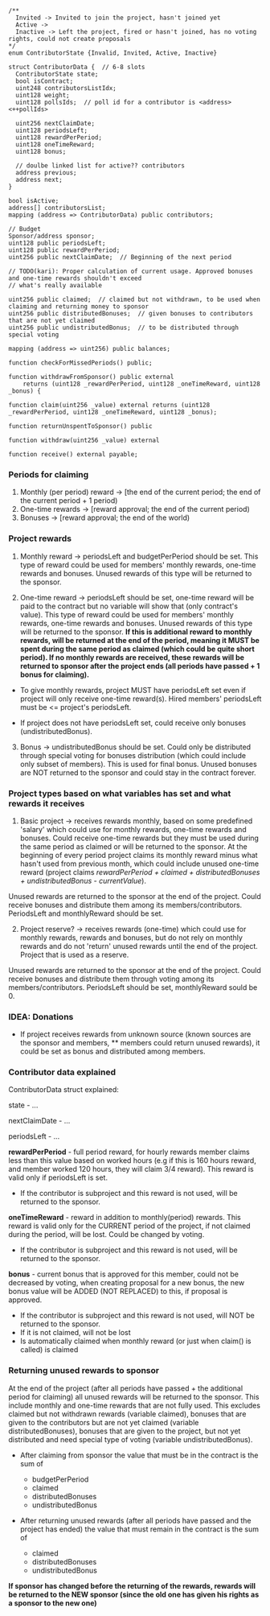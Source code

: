 
```solidity
/**
  Invited -> Invited to join the project, hasn't joined yet
  Active ->
  Inactive -> Left the project, fired or hasn't joined, has no voting rights, could not create proposals
*/
enum ContributorState {Invalid, Invited, Active, Inactive}

struct ContributorData {  // 6-8 slots
  ContributorState state;
  bool isContract;
  uint248 contributorsListIdx;
  uint128 weight;
  uint128 pollsIds;  // poll id for a contributor is <address><++pollIds>

  uint256 nextClaimDate;
  uint128 periodsLeft;
  uint128 rewardPerPeriod;
  uint128 oneTimeReward;
  uint128 bonus;

  // doulbe linked list for active?? contributors
  address previous;
  address next;
}

bool isActive;
address[] contributorsList;
mapping (address => ContributorData) public contributors;

// Budget
Sponsor/address sponsor;
uint128 public periodsLeft;
uint128 public rewardPerPeriod;
uint256 public nextClaimDate;  // Beginning of the next period

// TODO(kari): Proper calculation of current usage. Approved bonuses and one-time rewards shouldn't exceed
// what's really available

uint256 public claimed;  // claimed but not withdrawn, to be used when claiming and returning money to sponsor
uint256 public distributedBonuses;  // given bonuses to contributors that are not yet claimed
uint256 public undistributedBonus;  // to be distributed through special voting

mapping (address => uint256) public balances;

function checkForMissedPeriods() public;

function withdrawFromSponsor() public external
    returns (uint128 _rewardPerPeriod, uint128 _oneTimeReward, uint128 _bonus) {

function claim(uint256 _value) external returns (uint128 _rewardPerPeriod, uint128 _oneTimeReward, uint128 _bonus);

function returnUnspentToSponsor() public

function withdraw(uint256 _value) external

function receive() external payable;
```

### Periods for claiming ###

1. Monthly (per period) reward -> [the end of the current period; the end of the current period + 1 period)
2. One-time rewards -> [reward approval; the end of the current period)
3. Bonuses -> [reward approval; the end of the world)

### Project rewards ###

1. Monthly reward ->
periodsLeft and budgetPerPeriod should be set. This type of reward could be used for members' monthly
rewards, one-time rewards and bonuses. Unused rewards of this type will be returned to the sponsor.

2. One-time reward ->
periodsLeft should be set, one-time reward will be paid to the contract but no variable will show that (only
contract's value). This type of reward could be used for members' monthly rewards, one-time rewards and
bonuses. Unused rewards of this type will be returned to the sponsor.
**If this is additional reward to monthly rewards, will be returned at the end of the period, meaning it MUST be
spent during the same period as claimed (which could be quite short period). If no monthly rewards are received,
these rewards will be returned to sponsor after the project ends (all periods have passed + 1 bonus for
claiming).**

* To give monthly rewards, project MUST have periodsLeft set even if project will only receive one-time
reward(s). Hired members' periodsLeft must be <= project's periodsLeft.

* If project does not have periodsLeft set, could receive only bonuses (undistributedBonus).

3. Bonus ->
undistributedBonus should be set. Could only be distributed through special voting for bonuses
distribution (which could include only subset of members). This is used for final bonus.
Unused bonuses are NOT returned to the sponsor and could stay in the contract forever.

### Project types based on what variables has set and what rewards it receives ###

1. Basic project -> receives rewards monthly, based on some predefined 'salary' which could use for monthly
rewards, one-time rewards and bonuses. Could receive one-time rewards but they must be used during the same period as
claimed or will be returned to the sponsor.
At the beginning of every period project claims its monthly reward minus what hasn't used from previous month, which could include unused one-time reward (project claims _rewardPerPeriod + claimed + distributedBonuses + undistributedBonus - currentValue_).

Unused rewards are returned to the sponsor at the end of the project.
Could receive bonuses and distribute them among its members/contributors.
PeriodsLeft and monthlyReward should be set.

2. Project reserve? -> receives rewards (one-time) which could use for monthly rewards,
rewards and bonuses, but do not rely on monthly rewards and do not 'return' unused rewards until the end of the
project. Project that is used as a reserve.

Unused rewards are returned to the sponsor at the end of the project.
Could receive bonuses and distribute them through voting among its members/contributors.
PeriodsLeft should be set, monthlyReward sould be 0.

### IDEA: Donations ###

* If project receives rewards from unknown source (known sources are the sponsor and members, ** members could
  return unused rewards), it could be set as bonus and distributed among members.

### Contributor data explained ###

ContributorData struct explained:

state - ...

nextClaimDate - ...

periodsLeft - ...

**rewardPerPeriod** - full period reward, for hourly rewards member claims less than this value based on worked
hours (e.g if this is 160 hours reward, and member worked 120 hours, they will claim 3/4 reward). This reward
is valid only if periodsLeft is set.
* If the contributor is subproject and this reward is not used, will be returned to the sponsor.

**oneTimeReward** - reward in addition to monthly(period) rewards. This reward is valid only for the CURRENT
period of the project, if not claimed during the period, will be lost. Could be changed by voting.
* If the contributor is subproject and this reward is not used, will be returned to the sponsor.

**bonus** - current bonus that is approved for this member, could not be decreased by voting, when creating proposal
for a new bonus, the new bonus value will be ADDED (NOT REPLACED) to this, if proposal is approved.
* If the contributor is subproject and this reward is not used, will NOT be returned to the sponsor.
* If it is not claimed, will not be lost
* Is automatically claimed when monthly reward (or just when claim() is called) is claimed

### Returning unused rewards to sponsor ###

At the end of the project (after all periods have passed + the additional period for claiming) all unused
rewards will be returned to the sponsor. This include monthly and one-time rewards that are not fully used. This
excludes claimed but not withdrawn rewards (variable claimed), bonuses that are given to the contributors but are
not yet claimed (variable distributedBonuses), bonuses that are given to the project, but not yet distributed
and need special type of voting (variable undistributedBonus).

* After claiming from sponsor the value that must be in the contract is the sum of
  * budgetPerPeriod
  * claimed
  * distributedBonuses
  * undistributedBonus


* After returning unused rewards (after all periods have passed and the project has ended) the value that must
remain in the contract is the sum of
  * claimed
  * distributedBonuses
  * undistributedBonus

**If sponsor has changed before the returning of the rewards, rewards will be returned to the NEW sponsor (since
the old one has given his rights as a sponsor to the new one)**
